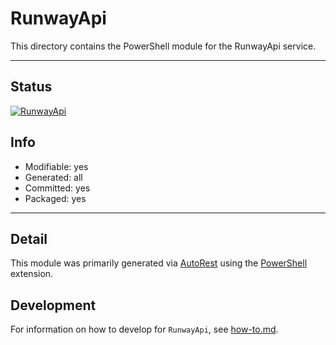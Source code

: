 <!-- region Generated -->
# RunwayApi
This directory contains the PowerShell module for the RunwayApi service.

---
## Status
[![RunwayApi](https://img.shields.io/powershellgallery/v/RunwayApi.svg?style=flat-square&label=RunwayApi "RunwayApi")](https://www.powershellgallery.com/packages/RunwayApi/)

## Info
- Modifiable: yes
- Generated: all
- Committed: yes
- Packaged: yes

---
## Detail
This module was primarily generated via [AutoRest](https://github.com/Azure/autorest) using the [PowerShell](https://github.com/Azure/autorest.powershell) extension.

## Development
For information on how to develop for `RunwayApi`, see [how-to.md](how-to.md).
<!-- endregion -->

